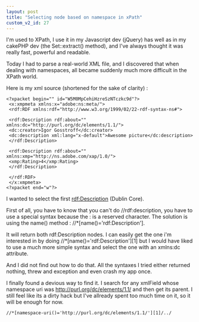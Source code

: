 ```yaml
---
layout: post
title: "Selecting node based on namespace in xPath"
custom_v2_id: 27
---
```


I'm used to XPath, I use it in my Javascript dev (jQuery) has well as in my
cakePHP dev (the Set::extract() method), and I've always thought it was really
fast, powerful and readable.

Today I had to parse a real-world XML file, and I discovered that when dealing
with namespaces, all became suddenly much more difficult in the XPath world.

Here is my xml source (shortened for the sake of clarity) :

    
    <?xpacket begin="﻿" id="W5M0MpCehiHzreSzNTczkc9d"?>  
     <x:xmpmeta xmlns:x="adobe:ns:meta/">  
     <rdf:RDF xmlns:rdf="http://www.w3.org/1999/02/22-rdf-syntax-ns#">  
       
     <rdf:Description rdf:about="" xmlns:dc="http://purl.org/dc/elements/1.1/">  
     <dc:creator>Igor Gosstroff</dc:creator>  
     <dc:description xml:lang="x-default">Awesome picture</dc:description>  
     </rdf:Description>  
       
     <rdf:Description rdf:about="" xmlns:xmp="http://ns.adobe.com/xap/1.0/">  
     <xmp:Rating>4</xmp:Rating>  
     </rdf:Description>  
       
     </rdf:RDF>  
     </x:xmpmeta>                                               
    <?xpacket end="w"?>


I wanted to select the first <rdf:Description> (Dublin Core).

First of all, you have to know that you can't do //rdf:description, you have
to use a special syntax because the : is a reserved character. The solution is
using the name() method : //*[name()='rdf:Description'].

It will return both rdf:Description nodes. I can easily get the one i'm
interested in by doing //*[name()='rdf:Description'][1] but I would have liked
to use a much more simple syntax and select the one with an xmlns:dc
attribute.

And I did not find out how to do that. All the syntaxes I tried either
returned nothing, threw and exception and even crash my app once.

I finally found a devious way to find it. I search for any xmlField whose
namespace uri was http://purl.org/dc/elements/1.1/ and then get its parent. I
still feel like its a dirty hack but I've allready spent too much time on it,
so it will be enough for now.

    
    //*[namespace-uri()='http://purl.org/dc/elements/1.1/'][1]/../


